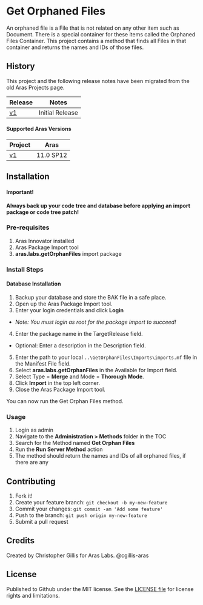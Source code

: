 # Get Orphaned Files

An orphaned file is a File that is not related on any other item such as Document. There is a special container for these items called the Orphaned Files Container. This project contains a method that finds all Files in that container and returns the names and IDs of those files.

## History

This project and the following release notes have been migrated from the old Aras Projects page.

Release | Notes
--------|--------
[v1](https://github.com/ArasLabs/get-orphaned-files/releases/tag/v1) | Initial Release

#### Supported Aras Versions

Project | Aras
--------|------
[v1](https://github.com/ArasLabs/get-orphaned-files/releases/tag/v1) | 11.0 SP12

## Installation

#### Important!
**Always back up your code tree and database before applying an import package or code tree patch!**

### Pre-requisites

1. Aras Innovator installed
2. Aras Package Import tool
3. **aras.labs.getOrphanFiles** import package

### Install Steps
#### Database Installation
1. Backup your database and store the BAK file in a safe place.
2. Open up the Aras Package Import tool.
3. Enter your login credentials and click **Login**
  * _Note: You must login as root for the package import to succeed!_
4. Enter the package name in the TargetRelease field.
  * Optional: Enter a description in the Description field.
5. Enter the path to your local `..\GetOrphanFiles\Imports\imports.mf` file in the Manifest File field.
6. Select **aras.labs.getOrphanFiles** in the Available for Import field.
7. Select Type = **Merge** and Mode = **Thorough Mode**.
8. Click **Import** in the top left corner.
9. Close the Aras Package Import tool.

You can now run the Get Orphan Files method.

### Usage
1. Login as admin
2. Navigate to the **Administration > Methods** folder in the TOC
3. Search for the Method named **Get Orphan Files**
4. Run the **Run Server Method** action
5. The method should return the names and IDs of all orphaned files, if there are any

## Contributing

1. Fork it!
2. Create your feature branch: `git checkout -b my-new-feature`
3. Commit your changes: `git commit -am 'Add some feature'`
4. Push to the branch: `git push origin my-new-feature`
5. Submit a pull request

## Credits

Created by Christopher Gillis for Aras Labs. @cgillis-aras

## License

Published to Github under the MIT license. See the [LICENSE file](./LICENSE.md) for license rights and limitations.
